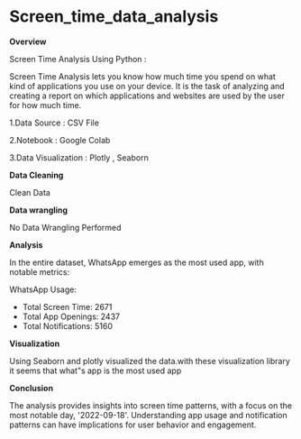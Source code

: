# Screen_time_data_analysis

**Overview**

Screen Time Analysis Using Python :


Screen Time Analysis lets you know how much time you spend on what kind of applications you use on your device. It is the task of analyzing and creating a report on which applications and websites are used by the user for how much time.

1.Data Source : CSV File

2.Notebook : Google Colab

3.Data Visualization : Plotly , Seaborn




**Data Cleaning**

Clean Data



**Data wrangling**

No Data Wrangling Performed



**Analysis**

In the entire dataset, WhatsApp emerges as the most used app, with notable metrics:

 WhatsApp Usage:
  - Total Screen Time: 2671
  - Total App Openings: 2437
  - Total Notifications: 5160



**Visualization**

Using Seaborn and plotly visualized the data.with these visualization library it seems that what"s app is the most used app


**Conclusion**

The analysis provides insights into screen time patterns, with a focus on the most notable day, '2022-09-18'. Understanding app usage and notification patterns can have implications for user behavior and engagement.
